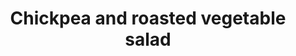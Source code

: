 ---
title: Chickpea and roasted vegetable salad
categories: lunch salad
featured_image: /images/recipes/chickpearoastedvegsalad.png
recipe:
  servings: 8
  ingredients_markdown: |-
    * 2 400g can chickpeas, drained and rinsed
    * 1 aubergine, cut into cubes
    * 1 large red onion, sliced
    * 1 red pepper, chopped
    * 250g cherry tomatoes
    * 100g spinach
    * 150g feta cheese (optional)
    * 10 sun-dried tomatoes, chopped
    * 5 tbsp olive oil
    * Finely grated zest and juice of 1 lemon
    * 1 garlic clove, crushed
    * 1 tsp smoked paprika
    * 2 tsp honey
    * ½ tsp chilli powder (optional)
    * Sea salt and black pepper, to taste

  directions_markdown: |-
    1. Preheat the oven to 170°C. Place the aubergine, pepper and onion on a roasting tray. Drizzle with olive oil and roast for 25 mins. Remove from the oven and add the cherry tomatoes, then return to cook for another 10-15 mins.

    2. Meanwhile, to make the dressing, mix the sundried tomatoes, olive oil, lemon, garlic, smoked paprika, honey and chilli together in a bowl, and set aside.
    
    3. Transfer the roasted vegetables into a large serving dish. Add the chickpeas and stir in the sun-dried tomato dressing. Season to taste. Just before serving, stir the spinach through and crumble the feta over.
---